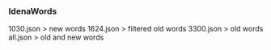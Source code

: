 ### IdenaWords
1030.json > new words
1624.json > filtered old words
3300.json > old words
all.json > old and new words
